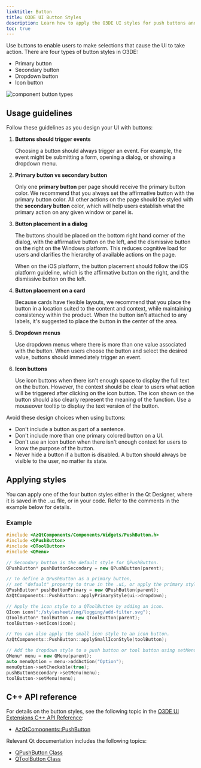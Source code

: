 ```yaml
---
linktitle: Button
title: O3DE UI Button Styles
description: Learn how to apply the O3DE UI styles for push buttons and tool buttons in O3DE Gems and tools.
toc: true
---
```


Use buttons to enable users to make selections that cause the UI to take action. There are four types of button styles in O3DE:
+ Primary button
+ Secondary button
+ Dropdown button
+ Icon button

![component button types](/images/tools-ui/component-button-types.png)

## Usage guidelines

Follow these guidelines as you design your UI with buttons:

1.  **Buttons should trigger events**

    Choosing a button should always trigger an event. For example, the event might be submitting a form, opening a dialog, or showing a dropdown menu.

1.  **Primary button vs secondary button**

    Only one **primary button** per page should receive the primary button color. We recommend that you always set the affirmative button with the primary button color. All other actions on the page should be styled with the **secondary button** color, which will help users establish what the primary action on any given window or panel is.

1.  **Button placement in a dialog**

    The buttons should be placed on the bottom right hand corner of the dialog, with the affirmative button on the left, and the dismissive button on the right on the Windows platform. This reduces cognitive load for users and clarifies the hierarchy of available actions on the page.

    When on the iOS platform, the button placement should follow the iOS platform guideline, which is the affirmative button on the right, and the dismissive button on the left.

1.  **Button placement on a card**

    Because cards have flexible layouts, we recommend that you place the button in a location suited to the content and context, while maintaining consistency within the product. When the button isn't attached to any labels, it's suggested to place the button in the center of the area.

1.  **Dropdown menus**

    Use dropdown menus where there is more than one value associated with the button. When users choose the button and select the desired value, buttons should immediately trigger an event.

1.  **Icon buttons**

    Use icon buttons when there isn't enough space to display the full text on the button. However, the context should be clear to users what action will be triggered after clicking on the icon button. The icon shown on the button should also clearly represent the meaning of the function. Use a mouseover tooltip to display the text version of the button.

Avoid these design choices when using buttons:
+ Don't include a button as part of a sentence.
+ Don't include more than one primary colored button on a UI.
+ Don't use an icon button when there isn't enough context for users to know the purpose of the button.
+ Never hide a button if a button is disabled. A button should always be visible to the user, no matter its state.

## Applying styles

You can apply one of the four button styles either in the Qt Designer, where it is saved in the `.ui` file, or in your code. Refer to the comments in the example below for details.

### Example

```cpp
#include <AzQtComponents/Components/Widgets/PushButton.h>
#include <QPushButton>
#include <QToolButton>
#include <QMenu>

// Secondary button is the default style for QPushButton.
QPushButton* pushButtonSecondary = new QPushButton(parent);

// To define a QPushButton as a primary button,
// set "default" property to true in the .ui, or apply the primary style.
QPushButton* pushButtonPrimary = new QPushButton(parent);
AzQtComponents::PushButton::applyPrimaryStyle(ui->dropdown);

// Apply the icon style to a QToolButton by adding an icon.
QIcon icon(":/stylesheet/img/logging/add-filter.svg");
QToolButton* toolButton = new QToolButton(parent);
toolButton->setIcon(icon);

// You can also apply the small icon style to an icon button.
AzQtComponents::PushButton::applySmallIconStyle(toolButton);

// Add the dropdown style to a push button or tool button using setMenu().
QMenu* menu = new QMenu(parent);
auto menuOption = menu->addAction("Option");
menuOption->setCheckable(true);
pushButtonSecondary->setMenu(menu);
toolButton->setMenu(menu);
```

## C++ API reference

For details on the button styles, see the following topic in the [O3DE UI Extensions C++ API Reference](/docs/api/frameworks/azqtcomponents/namespace_az_qt_components.html):
+  [AzQtComponents::PushButton](/docs/api/frameworks/azqtcomponents/class_az_qt_components_1_1_push_button.html)

Relevant Qt documentation includes the following topics:
+  [QPushButton Class](https://doc.qt.io/qt-5/qpushbutton.html)
+  [QToolButton Class](https://doc.qt.io/qt-5/qtoolbutton.html)
